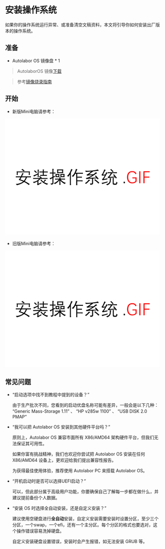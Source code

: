 # 安装操作系统

如果你的操作系统运行异常、或准备清空文稿资料，本文将引导你如何安装出厂版本的操作系统。

## 准备

* Autolabor OS 镜像盘 * 1

> AutolaborOS 镜像[下载](http://www.autolabor.com.cn/download)

> 参考[镜像烧录指南](../flash/doc.md)

## 开始

* 新版Mini电脑请参考：

![](imgs/install_os.gif)

* 旧版Mini电脑请参考：

![](imgs/install_os_untill_2019_12_25.gif)

## 常见问题

* “启动选项中找不到教程中提到的设备？”

  由于生产批次不同，您看到的启动优盘名称可能有差异，一般会是以下几种：  “Generic Mass-Storage 1.11” 、 “HP v285w 1100” 、 “USB DISK 2.0 PMAP”

* “我可以把 Autolabor OS 安装到其他硬件平台吗？”

  原则上，Autolabor OS 兼容市面所有 X86/AMD64 架构硬件平台，但我们无法保证其可用性。

  如果你富有挑战精神，我们也欢迎你尝试把 Autolabor OS 安装在任何 X86/AMD64 设备上，更欢迎给我们提出兼容性报告。

  为获得最佳使用体验，推荐使用 Autolabor PC 来搭载 Autolabor OS。

* “开机启动时是否可以选择UEFI启动？”

  可以，但此部分属于高级用户功能，你要确保自己了解每一步都在做什么，并建议提前备份个人数据。

* “安装 OS 时选择全自动安装，还是自定义安装？”

  建议使用空硬盘进行**全自动**安装，自定义安装需要安装时设置分区，至少三个分区，一个swap，一个efi，还有一个主分区。每个分区的格式也要选对，这个操作错误容易洗掉硬盘。

  自定义安装硬盘设置错误，安装时会产生报错，如无法安装 GRUB 等。
